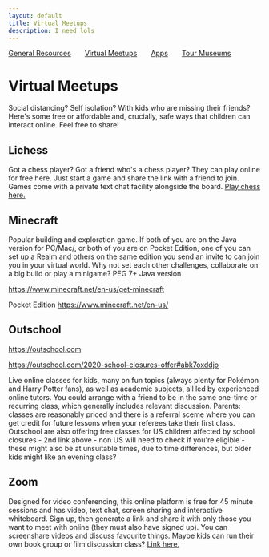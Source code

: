 ```yaml
---
layout: default
title: Virtual Meetups
description: I need lols
---
```


[General Resources](./index.html)&nbsp;&nbsp;&nbsp;&nbsp;&nbsp;&nbsp;&nbsp;[Virtual Meetups](./virtual-meetups.html)&nbsp;&nbsp;&nbsp;&nbsp;&nbsp;&nbsp;&nbsp;[Apps](./apps.html)&nbsp;&nbsp;&nbsp;&nbsp;&nbsp;&nbsp;&nbsp;[Tour Museums](./tour-museums.html)

# Virtual Meetups
Social distancing? Self isolation? With kids who are missing their friends? Here's some free or affordable and, crucially, safe ways that children can interact online. Feel free to share!


## Lichess 
Got a chess player? Got a friend who's a chess player? They can play online for free here. Just start a game and share the link with a friend to join. Games come with a private text chat facility alongside the board. [Play chess here.](https://lichess.org)


## Minecraft
Popular building and exploration game. If both of you are on the Java version for PC/Mac/, or both of you are on Pocket Edition, one of you can set up a Realm and others on the same edition you send an invite to can join you in your virtual world. Why not set each other challenges, collaborate on a big build or play a minigame? PEG 7+
Java version

https://www.minecraft.net/en-us/get-minecraft

Pocket Edition
 https://www.minecraft.net/en-us/



## Outschool

https://outschool.com

https://outschool.com/2020-school-closures-offer#abk7oxddjo

Live online classes for kids, many on fun topics (always plenty for Pokémon and Harry Potter fans), as well as academic subjects, all led by experienced online tutors. You could arrange with a friend to be in the same one-time or recurring class, which generally includes relevant discussion. Parents: classes are reasonably priced and there is a referral sceme where you can get credit for future lessons when your referees take their first class. Outschool are also offering free classes for US children affected by school closures - 2nd link above - non US will need to check if you're eligible - these might also be at unsuitable times, due to time differences, but older kids might like an evening class?

## Zoom

Designed for video conferencing, this online platform is free for 45 minute sessions and has video, text chat, screen sharing and interactive whiteboard. Sign up, then generate a link and share it with only those you want to meet with online (they must also have signed up). You can screenshare videos and discuss favourite things. Maybe kids can run their own book group or film discussion class? [Link here.](https://zoom.us)
